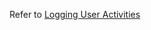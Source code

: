 Refer to [Logging User Activities](http://practicalsymfony.com/chapter-15-logging-user-activities/)
